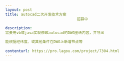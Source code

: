 ```yaml
---                
layout: post       
title: autocad二次开发技术方案
                                招募中
           
description: 
需要用vb或java实现修改autocad的DWG图纸内容，并导出

能根据经纬度、或其他条件在DWG上新增节点等
     
contenturl: https://pro.lagou.com/project/7304.html      
---                 
```

